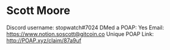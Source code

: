 # Scott Moore

Discord username: stopwatch#7024
DMed a POAP: Yes
Email: https://www.notion.soscott@gitcoin.co
Unique POAP Link: http://POAP.xyz/claim/87a9uf